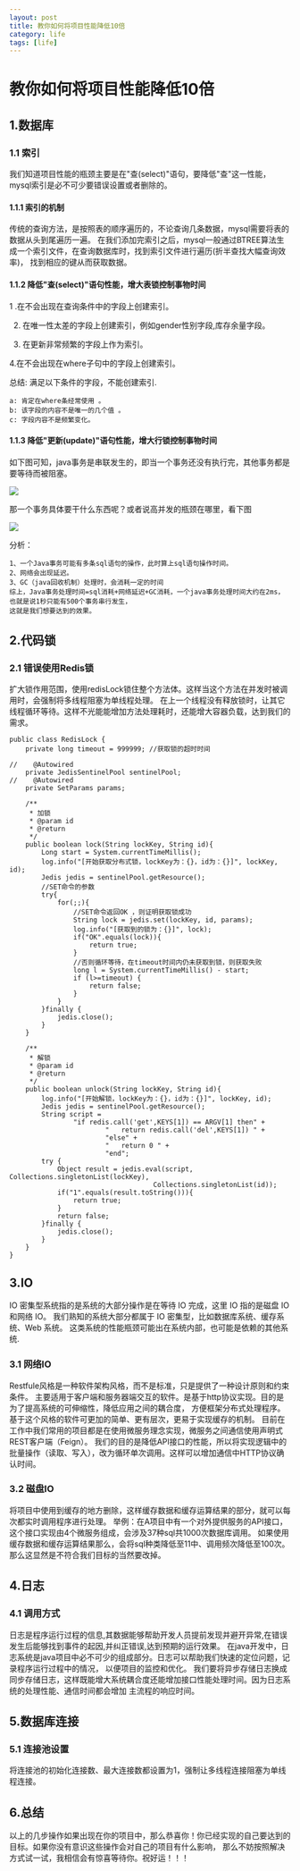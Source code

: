 ```yaml
---
layout: post
title: 教你如何将项目性能降低10倍
category: life
tags: [life]
---
```


# 教你如何将项目性能降低10倍

## 1.数据库
### 1.1 索引
   我们知道项目性能的瓶颈主要是在"查(select)"语句，要降低"查"这一性能，mysql索引是必不可少要错误设置或者删除的。
   
#### 1.1.1 索引的机制
   传统的查询方法，是按照表的顺序遍历的，不论查询几条数据，mysql需要将表的数据从头到尾遍历一遍。
在我们添加完索引之后，mysql一般通过BTREE算法生成一个索引文件，在查询数据库时，找到索引文件进行遍历(折半查找大幅查询效率)，
找到相应的键从而获取数据。

#### 1.1.2 降低"查(select)"语句性能，增大表锁控制事物时间

1 .在不会出现在查询条件中的字段上创建索引。 

2. 在唯一性太差的字段上创建索引，例如gender性别字段,库存余量字段。

3. 在更新非常频繁的字段上作为索引。

4.在不会出现在where子句中的字段上创建索引。

总结: 满足以下条件的字段，不能创建索引.

    a: 肯定在where条经常使用 。
    b: 该字段的内容不是唯一的几个值 。
    c: 字段内容不是频繁变化。
    
#### 1.1.3 降低"更新(update)"语句性能，增大行锁控制事物时间

如下图可知，java事务是串联发生的，即当一个事务还没有执行完，其他事务都是要等待而被阻塞。

![](https://ziyekudeng.github.io/assets/images/2019/1027/high-concurrency-optimization-analysis/1.png) 

那一个事务具体要干什么东西呢？或者说高并发的瓶颈在哪里，看下图

![](https://ziyekudeng.github.io/assets/images/2019/1027/high-concurrency-optimization-analysis/2.png) 

分析：

    1、一个Java事务可能有多条sql语句的操作，此时算上sql语句操作时间。
    2、网络会出现延迟。
    3、GC（java回收机制）处理时，会消耗一定的时间
    综上，Java事务处理时间=sql消耗+网络延迟+GC消耗，一个java事务处理时间大约在2ms，也就是说1秒只能有500个事务串行发生，
    这就是我们想要达到的效果。

## 2.代码锁

### 2.1 错误使用Redis锁

 扩大锁作用范围，使用redisLock锁住整个方法体。这样当这个方法在并发时被调用时，会强制将多线程阻塞为单线程处理。
 在上一个线程没有释放锁时，让其它线程循环等待。这样不光能能增加方法处理耗时，还能增大容器负载，达到我们的需求。
 
    public class RedisLock {	
        private long timeout = 999999; //获取锁的超时时间
    
    //    @Autowired
        private JedisSentinelPool sentinelPool;
    //    @Autowired
        private SetParams params;
        
        /**
         * 加锁
         * @param id
         * @return
         */
        public boolean lock(String lockKey, String id){
            Long start = System.currentTimeMillis();
            log.info("[开始获取分布式锁，lockKey为：{}，id为：{}]", lockKey, id);
            Jedis jedis = sentinelPool.getResource();
            //SET命令的参数 
            try{
                for(;;){
                    //SET命令返回OK ，则证明获取锁成功
                    String lock = jedis.set(lockKey, id, params);
                    log.info("[获取到的锁为：{}]", lock);
                    if("OK".equals(lock)){
                        return true;
                    }
                    //否则循环等待，在timeout时间内仍未获取到锁，则获取失败
                    long l = System.currentTimeMillis() - start;
                    if (l>=timeout) {
                        return false;
                    }
                }
            }finally {
                jedis.close();
            }
        }
        
        /**
         * 解锁
         * @param id
         * @return
         */
        public boolean unlock(String lockKey, String id){
            log.info("[开始解锁，lockKey为：{}，id为：{}]", lockKey, id);
            Jedis jedis = sentinelPool.getResource();
            String script =
                    "if redis.call('get',KEYS[1]) == ARGV[1] then" +
                            "   return redis.call('del',KEYS[1]) " +
                            "else" +
                            "   return 0 " +
                            "end";
            try {
                Object result = jedis.eval(script, Collections.singletonList(lockKey), 
                                        Collections.singletonList(id));
                if("1".equals(result.toString())){
                    return true;
                }
                return false;
            }finally {
                jedis.close();
            }
        }
    }

## 3.IO

   IO 密集型系统指的是系统的大部分操作是在等待 IO 完成，这里 IO 指的是磁盘 IO 和网络 IO。
我们熟知的系统大部分都属于 IO 密集型，比如数据库系统、缓存系统、Web 系统。
这类系统的性能瓶颈可能出在系统内部，也可能是依赖的其他系统.

### 3.1 网络IO

   Restfule风格是一种软件架构风格，而不是标准，只是提供了一种设计原则和约束条件。
主要适用于客户端和服务器端交互的软件。是基于http协议实现。目的是为了提高系统的可伸缩性，降低应用之间的耦合度，
方便框架分布式处理程序。基于这个风格的软件可更加的简单、更有层次，更易于实现缓存的机制。
   目前在工作中我们常用的项目都是在使用微服务理念实现，微服务之间通信使用声明式REST客户端（Feign）。
我们的目的是降低API接口的性能，所以将实现逻辑中的批量操作（读取、写入），改为循环单次调用。这样可以增加通信中HTTP协议确认时间。


### 3.2 磁盘IO

  将项目中使用到缓存的地方删除，这样缓存数据和缓存运算结果的部分，就可以每次都实时调用程序进行处理。
  举例：在A项目中有一个对外提供服务的API接口，这个接口实现由4个微服务组成，会涉及37种sql共1000次数据库调用。
  如果使用缓存数据和缓存运算结果那么，会将sql种类降低至11中、调用频次降低至100次。那么这显然是不符合我们目标的当然要改掉。
  
  
## 4.日志

### 4.1 调用方式
 
   日志是程序运行过程的信息,其数据能够帮助开发人员提前发现并避开异常,在错误发生后能够找到事件的起因,并纠正错误,达到预期的运行效果。
 在java开发中，日志系统是java项目中必不可少的组成部分。日志可以帮助我们快速的定位问题，记录程序运行过程中的情况，
 以便项目的监控和优化。
   我们要将异步存储日志换成同步存储日志，这样既能增大系统耦合度还能增加接口性能处理时间。因为日志系统的处理性能、通信时间都会增加
   主流程的响应时间。
   
## 5.数据库连接

### 5.1 连接池设置

   将连接池的初始化连接数、最大连接数都设置为1，强制让多线程连接阻塞为单线程连接。
   
## 6.总结
   以上的几步操作如果出现在你的项目中，那么恭喜你！你已经实现的自己要达到的目标。如果你没有意识这些操作会对自己的项目有什么影响，
   那么不妨按照解决方式试一试，我相信会有惊喜等待你。祝好运！！！
   

